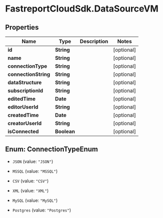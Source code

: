 # FastreportCloudSdk.DataSourceVM

## Properties

Name | Type | Description | Notes
------------ | ------------- | ------------- | -------------
**id** | **String** |  | [optional] 
**name** | **String** |  | [optional] 
**connectionType** | **String** |  | [optional] 
**connectionString** | **String** |  | [optional] 
**dataStructure** | **String** |  | [optional] 
**subscriptionId** | **String** |  | [optional] 
**editedTime** | **Date** |  | [optional] 
**editorUserId** | **String** |  | [optional] 
**createdTime** | **Date** |  | [optional] 
**creatorUserId** | **String** |  | [optional] 
**isConnected** | **Boolean** |  | [optional] 



## Enum: ConnectionTypeEnum


* `JSON` (value: `"JSON"`)

* `MSSQL` (value: `"MSSQL"`)

* `CSV` (value: `"CSV"`)

* `XML` (value: `"XML"`)

* `MySQL` (value: `"MySQL"`)

* `Postgres` (value: `"Postgres"`)




